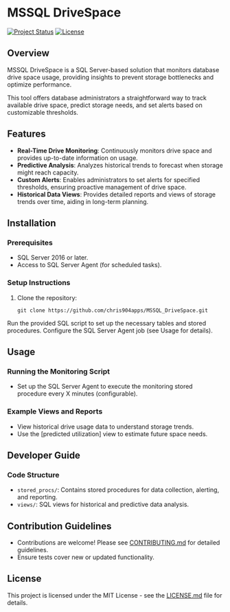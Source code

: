 # MSSQL DriveSpace
[![Project Status](https://img.shields.io/badge/status-active-brightgreen)]() [![License](https://img.shields.io/badge/license-MIT-blue)]()

## Overview
MSSQL DriveSpace is a SQL Server-based solution that monitors database drive space usage, providing insights to prevent storage bottlenecks and optimize performance.

This tool offers database administrators a straightforward way to track available drive space, predict storage needs, and set alerts based on customizable thresholds.


## Features
- **Real-Time Drive Monitoring**: Continuously monitors drive space and provides up-to-date information on usage.
- **Predictive Analysis**: Analyzes historical trends to forecast when storage might reach capacity.
- **Custom Alerts**: Enables administrators to set alerts for specified thresholds, ensuring proactive management of drive space.
- **Historical Data Views**: Provides detailed reports and views of storage trends over time, aiding in long-term planning.


## Installation
### Prerequisites
- SQL Server 2016 or later.
- Access to SQL Server Agent (for scheduled tasks).

### Setup Instructions
1. Clone the repository:
   ```shell
   git clone https://github.com/chris904apps/MSSQL_DriveSpace.git
Run the provided SQL script to set up the necessary tables and stored procedures.
Configure the SQL Server Agent job (see Usage for details).

## Usage
### Running the Monitoring Script
- Set up the SQL Server Agent to execute the monitoring stored procedure every X minutes (configurable).

### Example Views and Reports
- View historical drive usage data to understand storage trends.
- Use the [predicted utilization] view to estimate future space needs.


## Developer Guide

### Code Structure
- `stored_procs/`: Contains stored procedures for data collection, alerting, and reporting.
- `views/`: SQL views for historical and predictive data analysis.

## Contribution Guidelines

- Contributions are welcome! Please see [CONTRIBUTING.md](CONTRIBUTING.md) for detailed guidelines.
- Ensure tests cover new or updated functionality.

## License
This project is licensed under the MIT License - see the [LICENSE.md](LICENSE.md) file for details.
